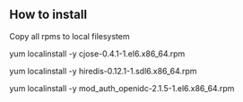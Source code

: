 ## How to install

Copy all rpms to local filesystem

yum localinstall -y cjose-0.4.1-1.el6.x86_64.rpm

yum localinstall -y hiredis-0.12.1-1.sdl6.x86_64.rpm

yum localinstall -y mod_auth_openidc-2.1.5-1.el6.x86_64.rpm
